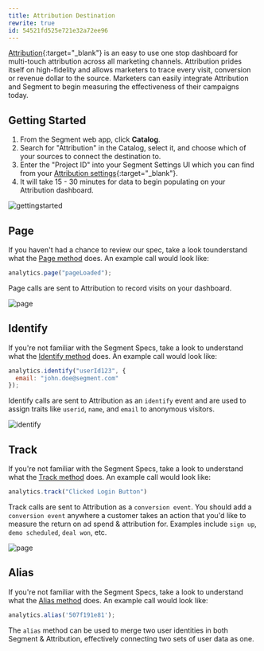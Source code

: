 ```yaml
---
title: Attribution Destination
rewrite: true
id: 54521fd525e721e32a72ee96
---
```

[Attribution](http://attributionapp.com/){:target="_blank"} is an easy to use one stop dashboard for multi-touch attribution across all marketing channels. Attribution prides itself on high-fidelity and allows marketers to trace every visit, conversion or revenue dollar to the source. Marketers can easily integrate Attribution and Segment to begin measuring the effectiveness of their campaigns today.

## Getting Started



1. From the Segment web app, click **Catalog**.
2. Search for "Attribution" in the Catalog, select it, and choose which of your sources to connect the destination to.
3. Enter the "Project ID" into your Segment Settings UI which you can find from your [Attribution settings](https://dashboard.attributionapp.com/v1/#!/settings){:target="_blank"}.
4. It will take 15 - 30 minutes for data to begin populating on your Attribution dashboard.

![gettingstarted](images/att1.png)

## Page

If you haven't had a chance to review our spec, take a look tounderstand what the [Page method](/docs/connections/spec/page/) does. An example call would look like:

```js
analytics.page("pageLoaded");
```

Page calls are sent to Attribution to record visits on your dashboard.

![page](images/att3.png)

## Identify

If you're not familiar with the Segment Specs, take a look to understand what the [Identify method](/docs/connections/spec/identify/) does. An example call would look like:

```js
analytics.identify("userId123", {
  email: "john.doe@segment.com"
});
```

Identify calls are sent to Attribution as an `identify` event and are used to assign traits like `userid`, `name`, and `email` to anonymous visitors.

![identify](images/att4.png)

## Track

If you're not familiar with the Segment Specs, take a look to understand what the [Track method](/docs/connections/spec/track/) does. An example call would look like:

```js
analytics.track("Clicked Login Button")
```

Track calls are sent to Attribution as a `conversion event`. You should add a `conversion event` anywhere a customer takes an action that you'd like to measure the return on ad spend & attribution for. Examples include `sign up`, `demo scheduled`, `deal won`, etc.

![page](images/att5.png)

## Alias
If you're not familiar with the Segment Specs, take a look to understand what the [Alias method](/docs/connections/spec/alias/) does. An example call would look like:

```js
analytics.alias('507f191e81');
```

The `alias` method can be used to merge two user identities in both Segment & Attribution, effectively connecting two sets of user data as one.
